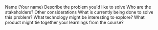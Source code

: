 Name (Your name)
Describe the problem you'd like to solve
Who are the stakeholders?
Other considerations
What is currently being done to solve this problem?
What technology might be interesting to explore?
What product might tie together your learnings from the course?
